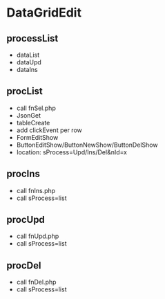 #   DataGridEdit

##  processList
-   dataList
-   dataUpd
-   dataIns

##  procList
-   call fnSel.php
-   JsonGet
-   tableCreate
-   add clickEvent per row
-   FormEditShow
-   ButtonEditShow/ButtonNewShow/ButtonDelShow
-   location: sProcess=Upd/Ins/Del&nId=x

##  procIns
-   call fnIns.php
-   call sProcess=list

##  procUpd
-   call fnUpd.php
-   call sProcess=list

##  procDel
-   call fnDel.php
-   call sProcess=list
